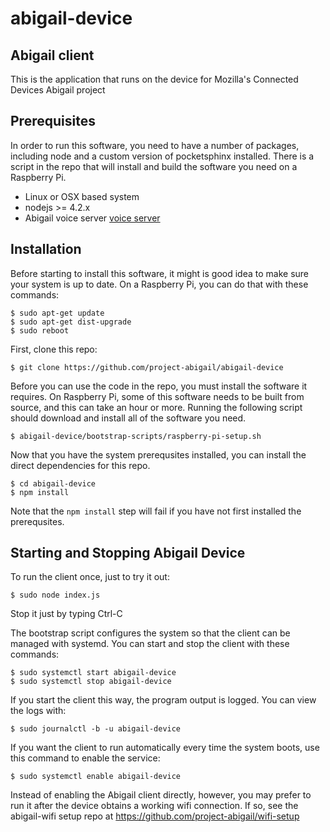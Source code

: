 # abigail-device

Abigail client
--------------

This is the application that runs on the device for Mozilla's Connected Devices Abigail project

Prerequisites
-----------
In order to run this software, you need to have a number of packages,
including node and a custom version of pocketsphinx installed. There
is a script in the repo that will install and build the software you
need on a Raspberry Pi.

- Linux or OSX based system
- nodejs >= 4.2.x
- Abigail voice server [voice server](https://github.com/project-abigail/voice-server)

Installation
-----------
Before starting to install this software, it might is good idea to
make sure your system is up to date. On a Raspberry Pi, you can do
that with these commands:

```
$ sudo apt-get update
$ sudo apt-get dist-upgrade
$ sudo reboot
```

First, clone this repo:

```
$ git clone https://github.com/project-abigail/abigail-device
```

Before you can use the code in the repo, you must install the software
it requires. On Raspberry Pi, some of this software needs to be built
from source, and this can take an hour or more. Running the following
script should download and install all of the software you
need.

```
$ abigail-device/bootstrap-scripts/raspberry-pi-setup.sh
```

Now that you have the system prerequsites installed, you can install
the direct dependencies for this repo.

```
$ cd abigail-device
$ npm install
```

Note that the `npm install` step will fail if you have not first
installed the prerequsites.

Starting and Stopping Abigail Device
------------------------------------

To run the client once, just to try it out:

```
$ sudo node index.js
```

Stop it just by typing Ctrl-C

The bootstrap script configures the system so that the client can be managed
with systemd. You can start and stop the client with
these commands:

```
$ sudo systemctl start abigail-device
$ sudo systemctl stop abigail-device
```

If you start the client this way, the program output is logged. You can
view the logs with:

```
$ sudo journalctl -b -u abigail-device
```

If you want the client to run automatically every time the system boots,
use this command to enable the service:

```
$ sudo systemctl enable abigail-device
```

Instead of enabling the Abigail client directly, however, you may prefer to run it
after the device obtains a working wifi connection. If so, see
the abigail-wifi setup repo at https://github.com/project-abigail/wifi-setup

